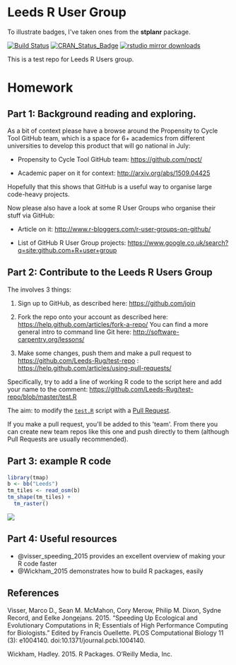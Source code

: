 # Leeds R User Group

To illustrate badges, I've taken ones from the **stplanr** package.

[![Build Status](https://travis-ci.org/ropensci/stplanr.svg?branch=master)](https://travis-ci.org/ropensci/stplanr) [![CRAN_Status_Badge](http://www.r-pkg.org/badges/version/stplanr)](http://cran.r-project.org/package=stplanr)
[![rstudio mirror downloads](http://cranlogs.r-pkg.org/badges/stplanr)](https://github.com/metacran/cranlogs.app)

This is a test repo for Leeds R Users group.

# Homework

## Part 1: Background reading and exploring.

As a bit of context please have a browse around the Propensity to Cycle Tool GitHub team, which is a space for 6+ academics from different universities to develop this product that will go national in July:

- Propensity to Cycle Tool GitHub team: https://github.com/npct/

- Academic paper on it for context: http://arxiv.org/abs/1509.04425

Hopefully that this shows that GitHub is a useful way to organise large code-heavy projects.

Now please also have a look at some R User Groups who organise their stuff via GitHub:

- Article on it: http://www.r-bloggers.com/r-user-groups-on-github/

- List of GitHub R User Group projects: https://www.google.co.uk/search?q=site:github.com+R+user+group

## Part 2: Contribute to the Leeds R Users Group

The involves 3 things:

1) Sign up to GitHub, as described here:
https://github.com/join


2) Fork the repo onto your account as described here:
https://help.github.com/articles/fork-a-repo/ 
You can find a more general intro to command line Git here: 
http://software-carpentry.org/lessons/

3) Make some changes, push them and make a pull request to https://github.com/Leeds-Rug/test-repo :
https://help.github.com/articles/using-pull-requests/


Specifically, try to add a line of working R code to the script here and add your name to the comment:
https://github.com/Leeds-Rug/test-repo/blob/master/test.R


The aim: to modify the [`test.R`](https://github.com/Leeds-Rug/test-repo/blob/master/test.R) script with a [Pull Request](https://help.github.com/articles/using-pull-requests/).

If you make a pull request, you'll be added to this 'team'. From there you can create new team repos like this one and push directly to them (although Pull Requests are usually recommended).

## Part 3: example R code


```r
library(tmap)
b <- bb("Leeds")
tm_tiles <- read_osm(b)
tm_shape(tm_tiles) +
  tm_raster()
```

![](README_files/figure-html/unnamed-chunk-1-1.png)

## Part 4: Useful resources

- @visser_speeding_2015 provides an excellent overview of making your R code faster
- @Wickham_2015 demonstrates how to build R packages, easily

## References

Visser, Marco D., Sean M. McMahon, Cory Merow, Philip M. Dixon, Sydne Record, and Eelke Jongejans. 2015. “Speeding Up Ecological and Evolutionary Computations in R; Essentials of High Performance Computing for Biologists.” Edited by Francis Ouellette. PLOS Computational Biology 11 (3): e1004140. doi:10.1371/journal.pcbi.1004140.

Wickham, Hadley. 2015. R Packages. O’Reilly Media, Inc.
